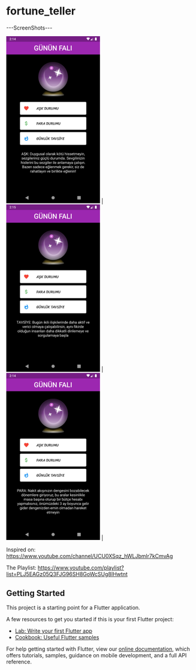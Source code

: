 # fortune_teller

---ScreenShots---

<img src="assets/1.png" width="250"> | <img src="assets/2.png" width="250"> | <img src="assets/3.png" width="250"> |

Inspired on: https://www.youtube.com/channel/UCU0XSqz_hWLJbmlr7kCmvAg

The Playlist: https://www.youtube.com/playlist?list=PLJ5EAGz05Q3FJG96SH8GoWcSUg8IHwtnt

## Getting Started

This project is a starting point for a Flutter application.

A few resources to get you started if this is your first Flutter project:

- [Lab: Write your first Flutter app](https://flutter.dev/docs/get-started/codelab)
- [Cookbook: Useful Flutter samples](https://flutter.dev/docs/cookbook)

For help getting started with Flutter, view our
[online documentation](https://flutter.dev/docs), which offers tutorials,
samples, guidance on mobile development, and a full API reference.
